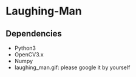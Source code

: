 # Laughing-Man
## Dependencies
- Python3
- OpenCV3.x
- Numpy
- laughing\_man.gif: please google it by yourself


